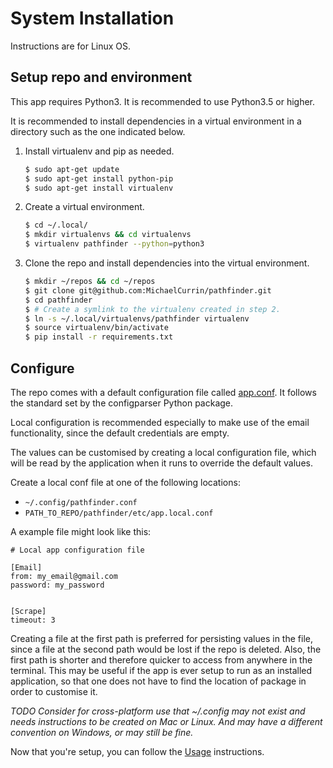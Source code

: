 # System Installation

Instructions are for Linux OS.

## Setup repo and environment

This app requires Python3. It is recommended to use Python3.5 or higher.

It is recommended to install dependencies in a virtual environment in a directory such as the one indicated below.

1. Install virtualenv and pip as needed.
    ```bash
    $ sudo apt-get update
    $ sudo apt-get install python-pip
    $ sudo apt-get install virtualenv
    ```
2. Create a virtual environment.
    ```bash
    $ cd ~/.local/
    $ mkdir virtualenvs && cd virtualenvs
    $ virtualenv pathfinder --python=python3
    ```
3. Clone the repo and install dependencies into the virtual environment.
    ```bash
    $ mkdir ~/repos && cd ~/repos
    $ git clone git@github.com:MichaelCurrin/pathfinder.git
    $ cd pathfinder
    $ # Create a symlink to the virtualenv created in step 2.
    $ ln -s ~/.local/virtualenvs/pathfinder virtualenv
    $ source virtualenv/bin/activate
    $ pip install -r requirements.txt
    ```

## Configure

The repo comes with a default configuration file called [app.conf](pathfinder/etc/app.conf). It follows the standard set by the configparser Python package.

Local configuration is recommended especially to make use of the email functionality, since the default credentials are empty.

The values can be customised by creating a local configuration file, which will be read by the application when it runs to override the default values. 

Create a local conf file at one of the following locations:
- `~/.config/pathfinder.conf`
- `PATH_TO_REPO/pathfinder/etc/app.local.conf`

A example file might look like this:
```
# Local app configuration file

[Email]
from: my_email@gmail.com
password: my_password


[Scrape]
timeout: 3
```

Creating a file at the first path is preferred for persisting values in the file, since a file at the second path would be lost if the repo is deleted. Also, the first path is shorter and therefore quicker to access from anywhere in the terminal. This may be useful if the app is ever setup to run as an installed application, so that one does not have to find the location of package in order to customise it.

_TODO Consider for cross-platform use that ~/.config may not exist and needs instructions to be created on Mac or Linux. And may have a different convention on Windows, or may still be fine._

Now that you're setup, you can follow the [Usage](Usage.md) instructions.
